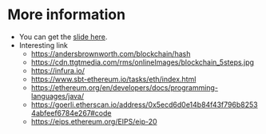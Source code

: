 # More information

- You can get the [slide here](https://docs.google.com/presentation/d/1z4WyalStlV6eVtxIQr0ncUETEQDDLk1-iPriw4l6EM4/edit?usp=sharing).
- Interesting link
  * https://andersbrownworth.com/blockchain/hash
  * https://cdn.ttgtmedia.com/rms/onlineImages/blockchain_5steps.jpg
  * https://infura.io/
  * https://www.sbt-ethereum.io/tasks/eth/index.html
  * https://ethereum.org/en/developers/docs/programming-languages/java/
  * https://goerli.etherscan.io/address/0x5ecd6d0e14b84f43f796b82534abfeef6784e267#code
  * https://eips.ethereum.org/EIPS/eip-20
